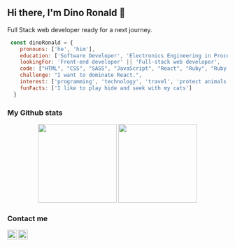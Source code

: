 ## Hi there, I'm Dino Ronald 👋

Full Stack web developer ready for a next journey.

```javascript
 const dinoRonald = {
    pronouns: ['he', 'him'],
    education: ['Software Developer', 'Electronics Engineering in Process Automation'],
    lookingFor: 'Front-end developer' || 'Full-stack web developer',
    code: ["HTML", "CSS", "SASS", "JavaScript", "React", "Ruby", "Ruby on Rails"],
    challenge: "I want to dominate React.",
    interest: ['programming', 'technology', 'travel', 'protect animals', 'soccer'],
    funFacts: ['I like to play hide and seek with my cats']
  }
  ```

### My Github stats

<p align="center" href="https://github.com/dqarias">
  <img  height="180em" src="https://github-readme-stats.vercel.app/api?username=dqarias&show_icons=true&theme=react" />
  <img  height="180em" src="https://github-readme-stats.vercel.app/api/top-langs/?username=dqarias&theme=react&layout=compact" />
</p>

### Contact me

<a href="https://twitter.com/DinoRonald7?t=QIk7_DlDy2uvb5AMBi33Zw&s=08">
  <img align="left" alt="Dino Quispe | Twitter" width="22px" src="https://raw.githubusercontent.com/peterthehan/peterthehan/master/assets/twitter.svg" />
</a>
<a href="https://www.linkedin.com/in/dino-ronald-quispe-arias/">
  <img align="left" alt="Dino's LinkedIN" width="22px" src="https://raw.githubusercontent.com/peterthehan/peterthehan/master/assets/linkedin.svg" />
</a>



